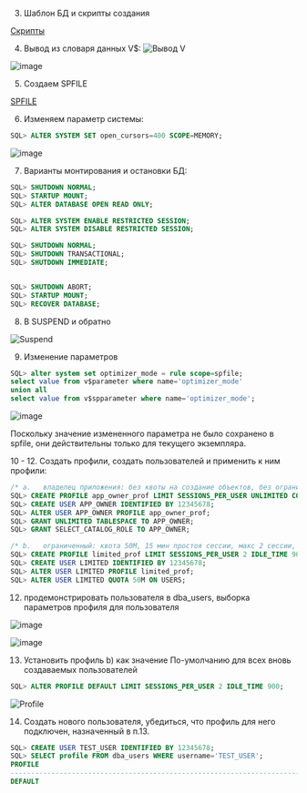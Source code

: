 3. Шаблон БД и скрипты создания

[Скрипты](scripts.zip)

4. Вывод из словаря данных V$:
![Вывод V](https://user-images.githubusercontent.com/70812795/121181911-f3198280-c87b-11eb-82c2-7bd8087628a1.png)

![image](https://user-images.githubusercontent.com/70812795/121182028-180df580-c87c-11eb-9cad-97cea49add33.png)

5. Создаем SPFILE 

[SPFILE](spfileoracleadm.ora)

6. Изменяем параметр системы:
```SQL
SQL> ALTER SYSTEM SET open_cursors=400 SCOPE=MEMORY;
```

![image](https://user-images.githubusercontent.com/70812795/121182450-881c7b80-c87c-11eb-8818-bc0f42c8a1ae.png)

7. Варианты монтирования и остановки БД:
```SQL
SQL> SHUTDOWN NORMAL;
SQL> STARTUP MOUNT;
SQL> ALTER DATABASE OPEN READ ONLY;
```
```SQL
SQL> ALTER SYSTEM ENABLE RESTRICTED SESSION;
SQL> ALTER SYSTEM DISABLE RESTRICTED SESSION;
```
```SQL
SQL> SHUTDOWN NORMAL;
SQL> SHUTDOWN TRANSACTIONAL;
SQL> SHUTDOWN IMMEDIATE;


SQL> SHUTDOWN ABORT;
SQL> STARTUP MOUNT;
SQL> RECOVER DATABASE;
```

8. В SUSPEND и обратно

![Suspend](https://user-images.githubusercontent.com/70812795/121182902-f3fee400-c87c-11eb-9b05-a57c9da8da9c.png)

9. Изменение параметров
```SQL
SQL> alter system set optimizer_mode = rule scope=spfile;
select value from v$parameter where name='optimizer_mode'
union all
select value from v$spparameter where name='optimizer_mode';
```

![image](https://user-images.githubusercontent.com/70812795/121183271-53f58a80-c87d-11eb-845b-41dbc9095047.png)

Поскольку значение измененного параметра не было сохранено в spfile, они действительны только для текущего экземпляра.

10 - 12. Создать профили, создать пользователей и применить к ним профили:
```SQL
/* a.	владелец приложения: без квоты на создание объектов, без ограничений по времени сессии,  количеству сессий, роли для просмотра словаря данных и динамических представлений */
SQL> CREATE PROFILE app_owner_prof LIMIT SESSIONS_PER_USER UNLIMITED CONNECT_TIME UNLIMITED;
SQL> CREATE USER APP_OWNER IDENTIFIED BY 12345678;
SQL> ALTER USER APP_OWNER PROFILE app_owner_prof;
SQL> GRANT UNLIMITED TABLESPACE TO APP_OWNER;
SQL> GRANT SELECT_CATALOG_ROLE TO APP_OWNER;
```

```SQL
/* b.	ограниченный: квота 50М, 15 мин простоя сессии, макс 2 сессии, без доступа к словарю данных */
SQL> CREATE PROFILE limited_prof LIMIT SESSIONS_PER_USER 2 IDLE_TIME 900;
SQL> CREATE USER LIMITED IDENTIFIED BY 12345678;
SQL> ALTER USER LIMITED PROFILE limited_prof;
SQL> ALTER USER LIMITED QUOTA 50M ON USERS;
```

12. продемонстрировать пользователя в dba_users, выборка параметров профиля для пользователя

![image](https://user-images.githubusercontent.com/70812795/121183605-b2bb0400-c87d-11eb-909f-f29cff35a2ac.png)

![image](https://user-images.githubusercontent.com/70812795/121183682-c6666a80-c87d-11eb-9e36-14aca2ddbf16.png)

13. Установить профиль b) как значение По-умолчанию для всех вновь создаваемых пользователей
```SQL
SQL> ALTER PROFILE DEFAULT LIMIT SESSIONS_PER_USER 2 IDLE_TIME 900;
```

![Profile](https://i.imgur.com/6rp6Nql.png)

14. Создать  нового пользователя, убедиться, что профиль для него подключен, назначенный в п.13.

```SQL
SQL> CREATE USER TEST_USER IDENTIFIED BY 12345678;
SQL> SELECT profile FROM dba_users WHERE username='TEST_USER';
PROFILE
--------------------------------------------------------------------------------
DEFAULT
```
